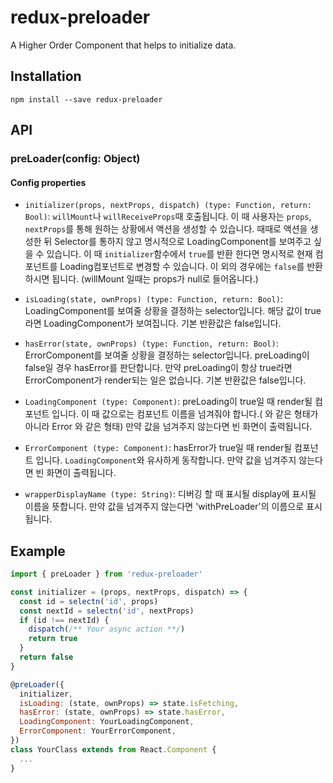 # redux-preloader
A Higher Order Component that helps to initialize data.


## Installation
```npm install --save redux-preloader```

## API
### preLoader(config: Object)

#### Config properties
* `initializer(props, nextProps, dispatch) (type: Function, return: Bool)`: ```willMount```나 ```willReceiveProps```때 호출됩니다. 이 때 사용자는 ```props```, ```nextProps```를 통해 원하는 상황에서 액션을 생성할 수 있습니다. 때때로 액션을 생성한 뒤 Selector를 통하지 않고 명시적으로 LoadingComponent를 보여주고 싶을 수 있습니다. 이 때 ```initializer```함수에서 ```true```를 반환 한다면 명시적로 현재 컴포넌트를 Loading컴포넌트로 변경할 수 있습니다. 이 외의 경우에는 ```false```를 반환하시면 됩니다. (willMount 일때는 props가 null로 들어옵니다.)

* `isLoading(state, ownProps) (type: Function, return: Bool)`: LoadingComponent를 보여줄 상황을 결정하는 selector입니다. 해당 값이 true라면 LoadingComponent가 보여집니다. 기본 반환값은 false입니다.
* `hasError(state, ownProps) (type: Function, return: Bool)`: ErrorComponent를 보여줄 상황을 결정하는 selector입니다. preLoading이 false일 경우 hasError를 판단합니다. 만약 preLoading이 항상 true라면 ErrorComponent가 render되는 일은 없습니다. 기본 반환값은 false입니다.

* `LoadingComponent (type: Component)`: preLoading이 true일 때 render될 컴포넌트 입니다. 이 때 값으로는 컴포넌트 이름을 넘겨줘야 합니다.(<Error /> 와 같은 형태가 아니라 Error 와 같은 형태) 만약 값을 넘겨주지 않는다면 빈 화면이 출력됩니다.

* `ErrorComponent (type: Component)`: hasError가 true일 때 render될 컴포넌트 입니다. ```LoadingComponent```와 유사하게 동작합니다. 만약 값을 넘겨주지 않는다면 빈 화면이 출력됩니다.

* `wrapperDisplayName (type: String)`: 디버깅 할 때 표시될 display에 표시될 이름을 뜻합니다. 만약 값을 넘겨주지 않는다면 'withPreLoader'의 이름으로 표시됩니다.

## Example
```javascript
import { preLoader } from 'redux-preloader'

const initializer = (props, nextProps, dispatch) => {
  const id = selectn('id', props)
  const nextId = selectn('id', nextProps)
  if (id !== nextId) {
    dispatch(/** Your async action **/)
    return true
  }
  return false
}

@preLoader({
  initializer,
  isLoading: (state, ownProps) => state.isFetching,
  hasError: (state, ownProps) => state.hasError,
  LoadingComponent: YourLoadingComponent,
  ErrorComponent: YourErrorComponent,
})
class YourClass extends from React.Component {
  ...
}
```
